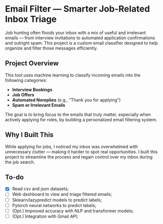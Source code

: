 # Email Filter — Smarter Job-Related Inbox Triage

Job hunting often floods your inbox with a mix of useful and irrelevant emails — from interview invitations to automated application confirmations and outright spam. This project is a custom email classifier designed to help organize and filter those messages efficiently.

## Project Overview

This tool uses machine learning to classify incoming emails into the following categories:

- **Interview Bookings**  
- **Job Offers**  
- **Automated Noreplies** (e.g., “Thank you for applying”)  
- **Spam or Irrelevant Emails**

The goal is to bring focus to the emails that truly matter, especially when actively applying for roles, by building a personalized email filtering system.

## Why I Built This

While applying for jobs, I noticed my inbox was overwhelmed with unnecessary clutter — making it harder to spot real opportunities. I built this project to streamline the process and regain control over my inbox during the job search.

## To-do

- [x] Read csv and json datasets;
- [ ] Web dashboard to view and triage filtered emails;
- [ ] Sklearn/lazypredict models to predict labels;
- [ ] Pytorch neural networks to predict labels;
- [ ] (Opt.) Improved accuracy with NLP and transformer models;
- [ ] (Opt.) Integration with Gmail API;